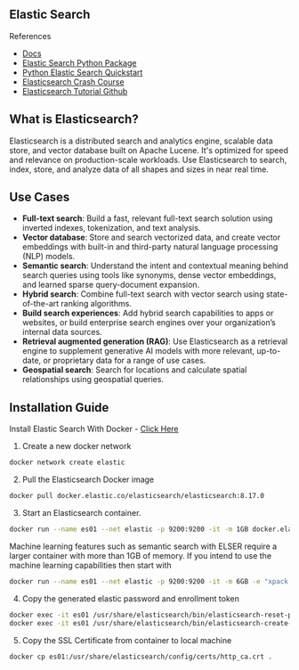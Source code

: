## Elastic Search

References

- [Docs](https://www.elastic.co/guide/en/elasticsearch/reference/current/elasticsearch-intro-what-is-es.html)
- [Elastic Search Python Package](https://pypi.org/project/elasticsearch/)
- [Python Elastic Search Quickstart](https://elasticsearch-py.readthedocs.io/en/v8.16.0/quickstart.html)
- [Elasticsearch Crash Course](https://youtu.be/a4HBKEda_F8?si=C8jjcKBwS1f-d57y)
- [Elasticsearch Tutorial Github](https://github.com/ImadSaddik/ElasticSearch_Python_Tutorial)

## What is Elasticsearch?

Elasticsearch is a distributed search and analytics engine, scalable data store, and vector database built on Apache Lucene.
It's optimized for speed and relevance on production-scale workloads. Use Elasticsearch to search, index, store, and analyze data of all shapes and sizes in near real time.

## Use Cases

- **Full-text search**: Build a fast, relevant full-text search solution using inverted indexes, tokenization, and text analysis.
- **Vector database**: Store and search vectorized data, and create vector embeddings with built-in and third-party natural language processing (NLP) models.
- **Semantic search**: Understand the intent and contextual meaning behind search queries using tools like synonyms, dense vector embeddings, and learned sparse query-document expansion.
- **Hybrid search**: Combine full-text search with vector search using state-of-the-art ranking algorithms.
- **Build search experiences**: Add hybrid search capabilities to apps or websites, or build enterprise search engines over your organization’s internal data sources.
- **Retrieval augmented generation (RAG)**: Use Elasticsearch as a retrieval engine to supplement generative AI models with more relevant, up-to-date, or proprietary data for a range of use cases.
- **Geospatial search**: Search for locations and calculate spatial relationships using geospatial queries.

## Installation Guide

Install Elastic Search With Docker - [Click Here](https://www.elastic.co/guide/en/elasticsearch/reference/current/docker.html)

1. Create a new docker network

```bash
docker network create elastic
```

2. Pull the Elasticsearch Docker image

```bash
docker pull docker.elastic.co/elasticsearch/elasticsearch:8.17.0
```

3. Start an Elasticsearch container.

```bash
docker run --name es01 --net elastic -p 9200:9200 -it -m 1GB docker.elastic.co/elasticsearch/elasticsearch:8.17.0
```

Machine learning features such as semantic search with ELSER require a larger container with more than 1GB of memory. If you intend to use the machine learning capabilities then start with

```bash
docker run --name es01 --net elastic -p 9200:9200 -it -m 6GB -e "xpack.ml.use_auto_machine_memory_percent=true" docker.elastic.co/elasticsearch/elasticsearch:8.17.0
```

4. Copy the generated elastic password and enrollment token

```bash
docker exec -it es01 /usr/share/elasticsearch/bin/elasticsearch-reset-password -u elastic
docker exec -it es01 /usr/share/elasticsearch/bin/elasticsearch-create-enrollment-token -s kibana
```

5. Copy the SSL Certificate from container to local machine

```bash
docker cp es01:/usr/share/elasticsearch/config/certs/http_ca.crt .
```
